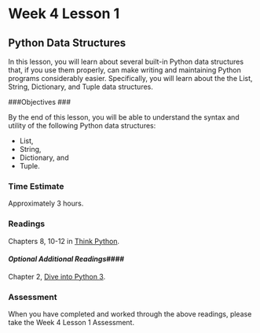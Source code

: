 # Week 4 Lesson 1 #
## Python Data Structures ##

In this lesson, you will learn about several built-in Python data structures that, if you use them properly, can make writing and maintaining Python programs considerably easier. Specifically, you will learn about the the List, String, Dictionary, and Tuple data structures.

###Objectives ###

By the end of this lesson, you will be able to understand the syntax and utility of the following Python data structures:

- List,
- String,
- Dictionary, and
- Tuple.

### Time Estimate ###

Approximately 3 hours.

### Readings ####

Chapters 8, 10-12 in [Think Python](http://faculty.stedwards.edu/mikek/python/thinkpython.pdf).


#### *Optional Additional Readings*####

Chapter 2, [Dive into Python 3](http://www.diveintopython3.net/index.html).

### Assessment ###

When you have completed and worked through the above readings, please take the Week 4 Lesson 1 Assessment.
